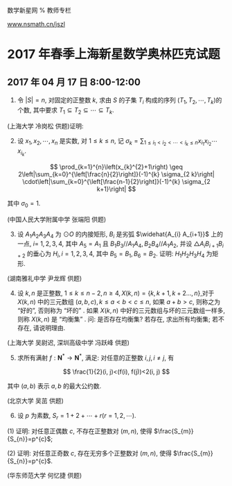 数学新星网 $\%$ 教师专栏

www.nsmath.cn/jszl

# 2017 年春季上海新星数学奥林匹克试题 

## 2017 年 04 月 17 日 8:00-12:00

1. 令 $|S|=n$, 对固定的正整数 $k$, 求由 $S$ 的子集 $T_{i}$ 构成的序列 $\left(T_{1}, T_{2}, \cdots, T_{k}\right)$的个数, 其中要求 $T_{1} \subseteq T_{2} \subseteq \cdots \subseteq T_{k}$.

(上海大学 冷岗松 供题)证明:

2. 设 $x_{1}, x_{2}, \cdots, x_{n}$ 是实数, 对 $1 \leq k \leq n$, 记 $\sigma_{k}=\sum_{1 \leq i_{1}<i_{2}<\cdots<i_{k} \leq n} x_{i_{1}} x_{i_{2}} \cdots x_{i_{k}}$.

$$
\prod_{k=1}^{n}\left(x_{k}^{2}+1\right) \geq 2\left|\sum_{k=0}^{\left[\frac{n}{2}\right]}(-1)^{k} \sigma_{2 k}\right| \cdot\left|\sum_{k=0}^{\left[\frac{n-1}{2}\right]}(-1)^{k} \sigma_{2 k+1}\right|
$$

其中 $\sigma_{0}=1$.

(中国人民大学附属中学 张端阳 供题)

3. 设 $A_{1} A_{2} A_{3} A_{4}$ 为 $\odot O$ 的内接矩形, $B_{i}$ 是劣弧 $\widehat{A_{i} A_{i+1}}$ 上的一点, $i=$ $1,2,3,4$, 其中 $A_{5}=A_{1}$ 且 $B_{1} B_{3} / / A_{1} A_{4}, B_{2} B_{4} / / A_{1} A_{2}$, 并设 $\triangle A_{i} B_{i+1} B_{i+2}$ 的垂心为 $H_{i}, i=1,2,3,4$, 其中 $B_{5}=B_{1}, B_{6}=B_{2}$. 证明: $H_{1} H_{2} H_{3} H_{4}$ 为矩形.

(湖南雅礼中学 尹龙辉 供题)

4. 设 $k, n$ 是正整数, $1 \leq k \leq n-2, n \geq 4, X(k, n)=\{k, k+1, k+2 \ldots, n\}$,对于 $X(k, n)$ 中的三元数组 $(a, b, c), k \leq a<b<c \leq n$, 如果 $a+b>c$, 则称之为 “好的”, 否则称为 “坏的” . 如果 $X(k, n)$ 中好的三元数组与坏的三元数组一样多, 则称 $X(k, n)$ 是 “均衡集” . 问: 是否存在均衡集? 若存在, 求出所有均衡集; 若不存在, 请说明理由.

(上海大学 吴尉迟, 深圳高级中学 冯跃峰 供题)

5. 求所有满射 $f: \mathbf{N}^{*} \rightarrow \mathbf{N}^{*}$, 满足: 对任意的正整数 $i, j, i \neq j$, 有

$$
\frac{1}{2}(i, j)<(f(i), f(j))<2(i, j)
$$

其中 $(a, b)$ 表示 $a, b$ 的最大公约数.

(北京大学 吴茁 供题)

6. 设 $p$ 为素数, $S_{r}=1+2+\cdots+r(r=1,2, \cdots)$.

(1) 证明: 对任意正偶数 $c$, 不存在正整数对 $(m, n)$, 使得 $\frac{S_{m}}{S_{n}}=p^{c}$;

(2) 证明: 对任意正奇数 $c$, 存在无穷多个正整数对 $(m, n)$, 使得 $\frac{S_{m}}{S_{n}}=p^{c}$.

(华东师范大学 何忆捷 供题)

